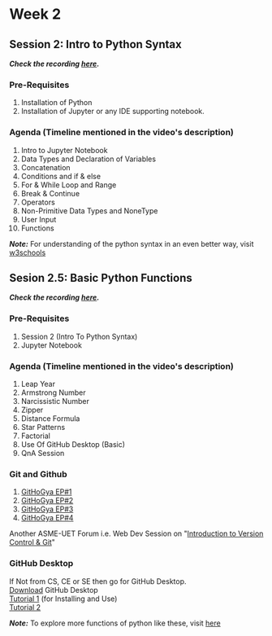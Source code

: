 # Week 2
## Session 2: Intro to Python Syntax

***Check the recording [here](https://youtu.be/ifF-Pr9bBFY).***

### Pre-Requisites
1) Installation of Python
2) Installation of Jupyter or any IDE supporting notebook.

### Agenda (Timeline mentioned in the video's description)
1) Intro to Jupyter Notebook
2) Data Types and Declaration of Variables
3) Concatenation
4) Conditions and if & else 
5) For & While Loop and Range
6) Break & Continue
7) Operators
8) Non-Primitive Data Types and NoneType
9) User Input
10) Functions

***Note:*** For understanding of the python syntax in an even better way, visit [w3schools](https://www.w3schools.com/python/python_syntax.asp)

## Sesion 2.5: Basic Python Functions

***Check the recording [here](https://youtu.be/gaPqfcY_ncs).***

### Pre-Requisites
1) Session 2 (Intro To Python Syntax)
2) Jupyter Notebook

### Agenda (Timeline mentioned in the video's description)
1) Leap Year  
2) Armstrong Number  
3) Narcissistic Number  
4) Zipper  
5) Distance Formula  
6) Star Patterns  
7) Factorial  
8) Use Of GitHub Desktop (Basic)  
9) QnA Session

### Git and Github
1) [GitHoGya EP#1](https://www.youtube.com/watch?v=rv2opL5OTXg)  
2) [GitHoGya EP#2](https://www.youtube.com/watch?v=nMozk3ylHQM)  
3) [GitHoGya EP#3](https://www.youtube.com/watch?v=FYDsznDj4NE)  
4) [GitHoGya EP#4](https://www.youtube.com/watch?v=FldpLW8TO_A)  

Another ASME-UET Forum i.e. Web Dev Session on "[Introduction to Version Control & Git](https://www.youtube.com/watch?v=9kf48i_qJZY)"  


### GitHub Desktop
If Not from CS, CE or SE then go for GitHub Desktop.  
[Download](https://desktop.github.com) GitHub Desktop  
[Tutorial 1](https://www.youtube.com/watch?v=CFCh6Y-reiI) (for Installing and Use)   
[Tutorial 2]( https://www.youtube.com/watch?v=77W2JSL7-r8)  


***Note:*** To explore more functions of python like these, visit [here](https://www.programiz.com/python-programming/examples)
